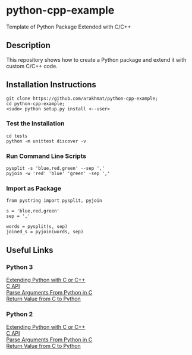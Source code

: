 # python-cpp-example
Template of Python Package Extended with C/C++

## Description
This repository shows how to create a Python package and extend it with custom C/C++ code.

## Installation Instructions
```
git clone https://github.com/arakhmat/python-cpp-example;
cd python-cpp-example;
<sudo> python setup.py install <--user>
```
### Test the Installation
```
cd tests
python -m unittest discover -v
```
### Run Command Line Scripts
```
pysplit -s 'blue,red,green' --sep ','
pyjoin -w 'red' 'blue' 'green' -sep ','
```
### Import as Package
```
from pystring import pysplit, pyjoin

s = 'blue,red,green'
sep = ','

words = pysplit(s, sep)
joined_s = pyjoin(words, sep)
```

## Useful Links
### Python 3
[Extending Python with C or C++](https://docs.python.org/3/extending/extending.html)\
[C API](https://docs.python.org/3/c-api/)\
[Parse Arguments From Python in C](https://docs.python.org/3/c-api/arg.html)\
[Return Value from C to Python](https://docs.python.org/3/c-api/arg.html#building-valuesrg/3/c-api/arg.html)

### Python 2
[Extending Python with C or C++](https://docs.python.org/2/extending/extending.html)\
[C API](https://docs.python.org/2/c-api/)\
[Parse Arguments From Python in C](https://docs.python.org/2.0/ext/parseTuple.html)\
[Return Value from C to Python](https://docs.python.org/2.0/ext/buildValue.html)
